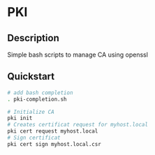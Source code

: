 # PKI

## Description

Simple bash scripts to manage CA using openssl

## Quickstart

```bash
# add bash completion
. pki-completion.sh

# Initialize CA
pki init
# Creates certificat request for myhost.local
pki cert request myhost.local
# Sign certificat
pki cert sign myhost.local.csr
```

